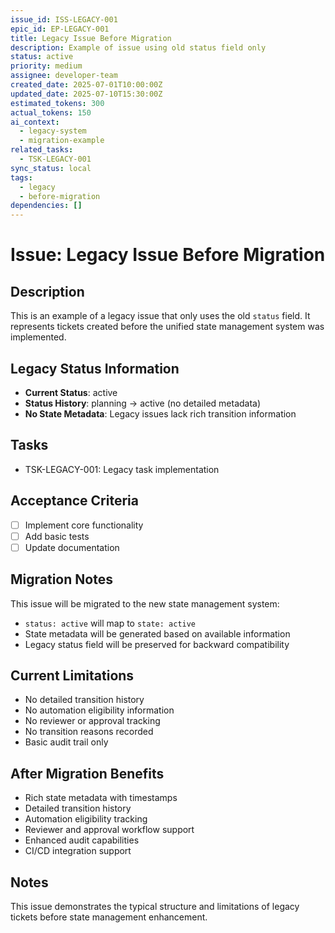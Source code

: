 ```yaml
---
issue_id: ISS-LEGACY-001
epic_id: EP-LEGACY-001
title: Legacy Issue Before Migration
description: Example of issue using old status field only
status: active
priority: medium
assignee: developer-team
created_date: 2025-07-01T10:00:00Z
updated_date: 2025-07-10T15:30:00Z
estimated_tokens: 300
actual_tokens: 150
ai_context:
  - legacy-system
  - migration-example
related_tasks:
  - TSK-LEGACY-001
sync_status: local
tags:
  - legacy
  - before-migration
dependencies: []
---
```


# Issue: Legacy Issue Before Migration

## Description
This is an example of a legacy issue that only uses the old `status` field. It represents tickets created before the unified state management system was implemented.

## Legacy Status Information
- **Current Status**: active
- **Status History**: planning → active (no detailed metadata)
- **No State Metadata**: Legacy issues lack rich transition information

## Tasks
- TSK-LEGACY-001: Legacy task implementation

## Acceptance Criteria
- [ ] Implement core functionality
- [ ] Add basic tests
- [ ] Update documentation

## Migration Notes
This issue will be migrated to the new state management system:
- `status: active` will map to `state: active` 
- State metadata will be generated based on available information
- Legacy status field will be preserved for backward compatibility

## Current Limitations
- No detailed transition history
- No automation eligibility information
- No reviewer or approval tracking
- No transition reasons recorded
- Basic audit trail only

## After Migration Benefits
- Rich state metadata with timestamps
- Detailed transition history
- Automation eligibility tracking
- Reviewer and approval workflow support
- Enhanced audit capabilities
- CI/CD integration support

## Notes
This issue demonstrates the typical structure and limitations of legacy tickets before state management enhancement.